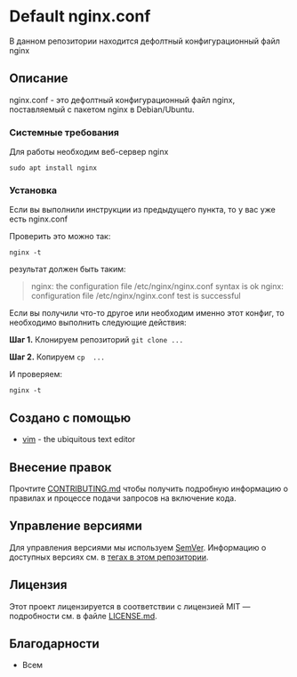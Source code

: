 # Default nginx.conf

В данном репозитории находится дефолтный конфигурационный файл nginx

## Описание

nginx.conf - это  дефолтный конфигурационный файл nginx, поставляемый с пакетом nginx в Debian/Ubuntu.

### Системные требования

Для работы необходим веб-сервер nginx

```
sudo apt install nginx
```

### Установка

Если вы выполнили инструкции из предыдущего пункта, то у вас уже есть nginx.conf

Проверить это можно так:

```
nginx -t
```

результат должен быть таким:

>nginx: the configuration file /etc/nginx/nginx.conf syntax is ok
>nginx: configuration file /etc/nginx/nginx.conf test is successful

Если вы получили что-то другое или необходим именно этот конфиг, то необходимо выполнить следующие действия:

**Шаг 1.** Клонируем репозиторий
`git clone ...`

**Шаг 2.** Копируем
`cp  ...`

И проверяем: 
```
nginx -t
```

## Создано с помощью

* [vim](https://www.vim.org/) - the ubiquitous text editor

## Внесение правок

Прочтите [CONTRIBUTING.md](CONTRIBUTING.md) чтобы получить подробную информацию о правилах и процессе подачи запросов на включение кода.

## Управление версиями

Для управления версиями мы используем [SemVer](http://semver.org/). Информацию о доступных версиях см. в [тегах в этом репозитории](https://gitlab.rebrainme.com/egor/rebrain-devops-task-checkout/tags).

## Лицензия 

Этот проект лицензируется в соответствии с лицензией MIT — подробности см. в файле [LICENSE.md](LICENSE.md).

## Благодарности 

* Всем

